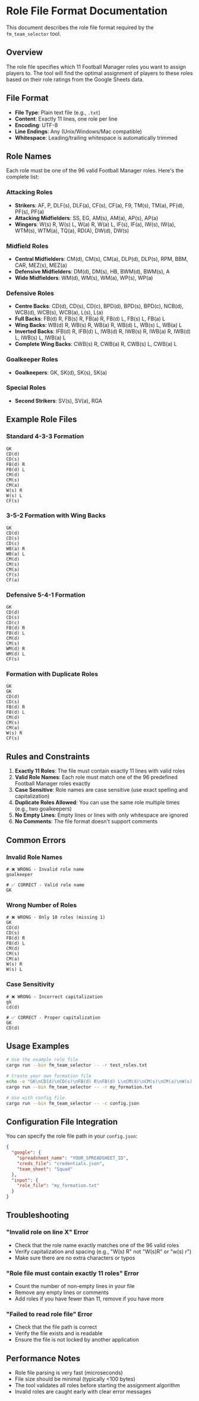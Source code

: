 # Role File Format Documentation

This document describes the role file format required by the `fm_team_selector` tool.

## Overview

The role file specifies which 11 Football Manager roles you want to assign players to. The tool will find the optimal assignment of players to these roles based on their role ratings from the Google Sheets data.

## File Format

- **File Type**: Plain text file (e.g., `.txt`)
- **Content**: Exactly 11 lines, one role per line
- **Encoding**: UTF-8
- **Line Endings**: Any (Unix/Windows/Mac compatible)
- **Whitespace**: Leading/trailing whitespace is automatically trimmed

## Role Names

Each role must be one of the 96 valid Football Manager roles. Here's the complete list:

### Attacking Roles
- **Strikers**: AF, P, DLF(s), DLF(a), CF(s), CF(a), F9, TM(s), TM(a), PF(d), PF(s), PF(a)
- **Attacking Midfielders**: SS, EG, AM(s), AM(a), AP(s), AP(a)
- **Wingers**: W(s) R, W(s) L, W(a) R, W(a) L, IF(s), IF(a), IW(s), IW(a), WTM(s), WTM(a), TQ(a), RD(A), DW(d), DW(s)

### Midfield Roles
- **Central Midfielders**: CM(d), CM(s), CM(a), DLP(d), DLP(s), RPM, BBM, CAR, MEZ(s), MEZ(a)
- **Defensive Midfielders**: DM(d), DM(s), HB, BWM(d), BWM(s), A
- **Wide Midfielders**: WM(d), WM(s), WM(a), WP(s), WP(a)

### Defensive Roles
- **Centre Backs**: CD(d), CD(s), CD(c), BPD(d), BPD(s), BPD(c), NCB(d), WCB(d), WCB(s), WCB(a), L(s), L(a)
- **Full Backs**: FB(d) R, FB(s) R, FB(a) R, FB(d) L, FB(s) L, FB(a) L
- **Wing Backs**: WB(d) R, WB(s) R, WB(a) R, WB(d) L, WB(s) L, WB(a) L
- **Inverted Backs**: IFB(d) R, IFB(d) L, IWB(d) R, IWB(s) R, IWB(a) R, IWB(d) L, IWB(s) L, IWB(a) L
- **Complete Wing Backs**: CWB(s) R, CWB(a) R, CWB(s) L, CWB(a) L

### Goalkeeper Roles
- **Goalkeepers**: GK, SK(d), SK(s), SK(a)

### Special Roles
- **Second Strikers**: SV(s), SV(a), RGA

## Example Role Files

### Standard 4-3-3 Formation
```
GK
CD(d)
CD(s)
FB(d) R
FB(d) L
CM(d)
CM(s)
CM(a)
W(s) R
W(s) L
CF(s)
```

### 3-5-2 Formation with Wing Backs
```
GK
CD(d)
CD(s)
CD(c)
WB(a) R
WB(a) L
CM(d)
CM(s)
CM(a)
CF(s)
CF(a)
```

### Defensive 5-4-1 Formation
```
GK
CD(d)
CD(s)
CD(c)
FB(d) R
FB(d) L
CM(d)
CM(s)
WM(d) R
WM(d) L
CF(s)
```

### Formation with Duplicate Roles
```
GK
GK
CD(d)
CD(s)
FB(d) R
FB(d) L
CM(d)
CM(s)
CM(a)
W(s) R
CF(s)
```

## Rules and Constraints

1. **Exactly 11 Roles**: The file must contain exactly 11 lines with valid roles
2. **Valid Role Names**: Each role must match one of the 96 predefined Football Manager roles exactly
3. **Case Sensitive**: Role names are case sensitive (use exact spelling and capitalization)
4. **Duplicate Roles Allowed**: You can use the same role multiple times (e.g., two goalkeepers)
5. **No Empty Lines**: Empty lines or lines with only whitespace are ignored
6. **No Comments**: The file format doesn't support comments

## Common Errors

### Invalid Role Names
```
# ❌ WRONG - Invalid role name
goalkeeper

# ✅ CORRECT - Valid role name  
GK
```

### Wrong Number of Roles
```
# ❌ WRONG - Only 10 roles (missing 1)
GK
CD(d)
CD(s)
FB(d) R
FB(d) L
CM(d)
CM(s)
CM(a)
W(s) R
W(s) L
```

### Case Sensitivity
```
# ❌ WRONG - Incorrect capitalization
gk
cd(d)

# ✅ CORRECT - Proper capitalization
GK
CD(d)
```

## Usage Examples

```bash
# Use the example role file
cargo run --bin fm_team_selector -- -r test_roles.txt

# Create your own formation file
echo -e "GK\nCD(d)\nCD(s)\nFB(d) R\nFB(d) L\nCM(d)\nCM(s)\nCM(a)\nW(s) R\nW(s) L\nCF(s)" > my_formation.txt
cargo run --bin fm_team_selector -- -r my_formation.txt

# Use with config file
cargo run --bin fm_team_selector -- -c config.json
```

## Configuration File Integration

You can specify the role file path in your `config.json`:

```json
{
  "google": {
    "spreadsheet_name": "YOUR_SPREADSHEET_ID",
    "creds_file": "credentials.json",
    "team_sheet": "Squad"
  },
  "input": {
    "role_file": "my_formation.txt"
  }
}
```

## Troubleshooting

### "Invalid role on line X" Error
- Check that the role name exactly matches one of the 96 valid roles
- Verify capitalization and spacing (e.g., "W(s) R" not "W(s)R" or "w(s) r")
- Make sure there are no extra characters or typos

### "Role file must contain exactly 11 roles" Error
- Count the number of non-empty lines in your file
- Remove any empty lines or comments
- Add roles if you have fewer than 11, remove if you have more

### "Failed to read role file" Error
- Check that the file path is correct
- Verify the file exists and is readable
- Ensure the file is not locked by another application

## Performance Notes

- Role file parsing is very fast (microseconds)
- File size should be minimal (typically <100 bytes)
- The tool validates all roles before starting the assignment algorithm
- Invalid roles are caught early with clear error messages